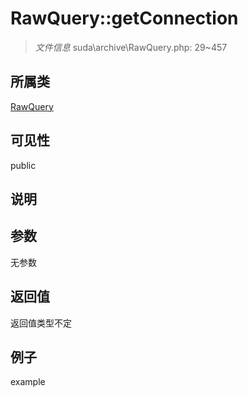 # RawQuery::getConnection

> *文件信息* suda\archive\RawQuery.php: 29~457
## 所属类 

[RawQuery](../RawQuery.md)

## 可见性

  public  
## 说明



## 参数

无参数
## 返回值
返回值类型不定
## 例子

example